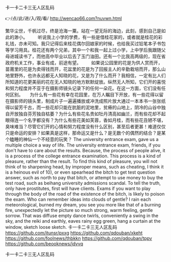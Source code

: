 
卡一卡二卡三无人区乱码




👉/点/此/进/入/观/看/ http://wencao66.com?nuvwn.html




繁华尘世，千帆过尽，终是沧海一粟。站在一望无际的海边，此刻，感到自己是如此的渺小。
　　听说我上小学的学费，有一些是借桂花家的，或者就是桂花的彩礼钱，亦未可知。我只记得后来桂花偶尔回娘家的时候，也给我买过铅笔本子书包等学习用具。桂花还有两个兄弟，其中一个和我一起上过小学，上中学后我跟随父母进城读书了，而他高中毕业以后去了玉门油田。还有一个比我高两级的，现在省政府机关工作，事业有成，前途有望。
　　如果说公园里的花是为供人赏而开，苗莆里的花是为卖得钱而开，花盆里的花是为了回报主人的辛勤栽培而开，那么山地里野外，也许永远都无人知晓的花，又是为了什么而开？我相信，一定有比人们所知道的花更美丽的花在无人知晓的地方默默绽放。纵然无人所知，它们开的喜悦和努力程度并不亚于在摄影师镜头记录下的任何一朵花。在这一方面，它们没有任何区别。　　为什么有一些花有幸在花园里，在万人瞩目下开放，有一些花得以留在摄影师的镜头里，制成片子一遍遍播放或冲洗成照片放大通过一本本书一张张纸得以留芳千古，而一些花却只能在肮脏的泥地里，贫瘠的山地上，阴冷的山谷中独自开放独自芬芳独自枯萎？为什么有些花名贵如牡丹清高如幽兰，而有些花却不起眼得连一个名字都没有？为什么有些花美如芙蓉，香如月桂，而有些花丑陋不堪，臭味难当？尽管它们开的心情和努力程度没有什么区别，甚至后者更甚！难道仅仅只是命运的安排？如果真是这样，那命运又是什么？是无数个的偶然的结合？是某个瞌睡的神仙一个不经意的玩笑？
The university entrance exam, gave us a multiple choice a way of life.
The university entrance exam, friends, if you don't have to care about the results.
Because, the process of people alive, it is a process of the college entrance examination.
This process is a kind of pleasure, rather than the result.
To find this kind of pleasure, you will not think of to sharpening head, by improper means, such as cheating, I think it is a heinous evil of 10), or even spearhead the bitch to get test question answer, such as north to pay that bitch, or attempt to use money to buy the test road, such as beihang university admissions scandal.
To tell the truth, only have prostitutes, first will have clients.
Exams if you want to play through the body of the road of the existence of the bitch, is likely to poison the exam.
Who can remember ideas into clouds of gentle?
I rain each meteorological, burned my dream, you see you more like that of a burning fire, unexpectedly let the picture so much strong, warm feeling, gentle sorrow.
That was diffuse empty dance twirls, conveniently a swing in the sky, and the reiki and earthly, eaves rainy egg green, hang a curtain at the window, sketch loose sketch.
卡一卡二卡三无人区乱码 https://github.com/itunsr/pxxg
https://github.com/qdouban/xkeht
https://github.com/foolnews/thbkkn
https://github.com/qdouban/tppv
https://github.com/beooknews/jdvvq





卡一卡二卡三无人区乱码
